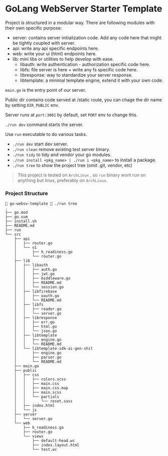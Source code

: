 # GoLang WebServer Starter Template

Project is structured in a modular way. There are following modules with their own specific purpose:

- server: contains server initialization code. Add any code here that might be tightly coupled with server.
- api: write any api specific endpoints here.
- web: write your ui (html) endpoints here.
- lib: mini libs or utilities to help develop with ease.
  - libauth: write authentication - authorization specific code here.
  - libfs: file server is here + write any fs specific code here.
  - libresponse: way to standardize your server response.
  - libtemplate: a minimal template engine, extend it with your own code.

`main.go` is the entry point of our server.

Public dir contains code served at /static route, you can chage the dir name by setting `DIR_PUBLIC` env.

Server runs at `port:3001` by default, set `PORT` env to change this.

`./run dev` command starts the server.

Use `run` executable to do various tasks.

- `./run dev` start dev server.
- `./run clean` remove existing test server binary.
- `./run tidy` to tidy and vendor your go modules.
- `./run install <pkg_name> | ./run i <pkg_name>` to install a package.
- `./run tree` to show the project tree (omit .git, vendor, etc)

> This project is tested on `ArchLinux` , so `run` binary wont run on anything but linux, preferably on `ArchLinux`.

### Project Structure

```shell
 go-websv-template  ./run tree
.
├── go.mod
├── go.sum
├── install.sh
├── README.md
├── run
└── src
    ├── api
    │   ├── router.go
    │   └── v1
    │       ├── h_readiness.go
    │       └── router.go
    ├── lib
    │   ├── libauth
    │   │   ├── auth.go
    │   │   ├── jwt.go
    │   │   ├── middleware.go
    │   │   ├── README.md
    │   │   └── session.go
    │   ├── libfirebase
    │   │   ├── oauth.go
    │   │   └── README.md
    │   ├── libfs
    │   │   ├── reader.go
    │   │   └── server.go
    │   ├── libresponse
    │   │   ├── err.go
    │   │   ├── html.go
    │   │   └── json.go
    │   ├── libtemplate
    │   │   ├── engine.go
    │   │   └── README.md
    │   └── libtemplate-idk-ai-gen-shit
    │       ├── engine.go
    │       ├── parser.go
    │       └── README.md
    ├── main.go
    ├── public
    │   ├── css
    │   │   ├── colors.scss
    │   │   ├── main.css
    │   │   ├── main.css.map
    │   │   ├── main.scss
    │   │   └── partials
    │   │       └── reset.sass
    │   ├── index.html
    │   └── js
    ├── server
    │   └── server.go
    └── web
        ├── h_readiness.go
        ├── router.go
        └── views
            ├── default-head.wc
            ├── index.layout.html
            └── test.wc
```
